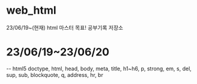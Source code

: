 # web_html
23/06/19~(현재) html 마스터 목표! 공부기록 저장소

# 23/06/19~23/06/20
--
html5 doctype, html, head, body, meta, title, h1~h6, p, strong, em, s, del, sup, sub, blockquote, q, address, hr, br
